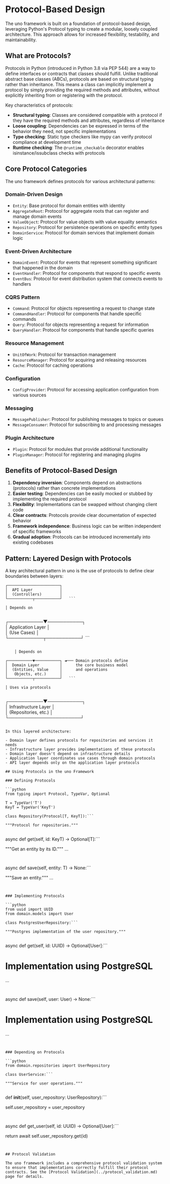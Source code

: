 # Protocol-Based Design

The uno framework is built on a foundation of protocol-based design, leveraging Python's Protocol typing to create a modular, loosely coupled architecture. This approach allows for increased flexibility, testability, and maintainability.

## What are Protocols?

Protocols in Python (introduced in Python 3.8 via PEP 544) are a way to define interfaces or contracts that classes should fulfill. Unlike traditional abstract base classes (ABCs), protocols are based on structural typing rather than inheritance. This means a class can implicitly implement a protocol by simply providing the required methods and attributes, without explicitly inheriting from or registering with the protocol.

Key characteristics of protocols:

- **Structural typing**: Classes are considered compatible with a protocol if they have the required methods and attributes, regardless of inheritance
- **Loose coupling**: Dependencies can be expressed in terms of the behavior they need, not specific implementations
- **Type checking**: Static type checkers like mypy can verify protocol compliance at development time
- **Runtime checking**: The `@runtime_checkable` decorator enables isinstance/issubclass checks with protocols

## Core Protocol Categories

The uno framework defines protocols for various architectural patterns:

### Domain-Driven Design

- `Entity`: Base protocol for domain entities with identity
- `AggregateRoot`: Protocol for aggregate roots that can register and manage domain events
- `ValueObject`: Protocol for value objects with value equality semantics
- `Repository`: Protocol for persistence operations on specific entity types
- `DomainService`: Protocol for domain services that implement domain logic

### Event-Driven Architecture

- `DomainEvent`: Protocol for events that represent something significant that happened in the domain
- `EventHandler`: Protocol for components that respond to specific events
- `EventBus`: Protocol for event distribution system that connects events to handlers

### CQRS Pattern

- `Command`: Protocol for objects representing a request to change state
- `CommandHandler`: Protocol for components that handle specific commands
- `Query`: Protocol for objects representing a request for information
- `QueryHandler`: Protocol for components that handle specific queries

### Resource Management

- `UnitOfWork`: Protocol for transaction management
- `ResourceManager`: Protocol for acquiring and releasing resources
- `Cache`: Protocol for caching operations

### Configuration

- `ConfigProvider`: Protocol for accessing application configuration from various sources

### Messaging

- `MessagePublisher`: Protocol for publishing messages to topics or queues
- `MessageConsumer`: Protocol for subscribing to and processing messages

### Plugin Architecture

- `Plugin`: Protocol for modules that provide additional functionality
- `PluginManager`: Protocol for registering and managing plugins

## Benefits of Protocol-Based Design

1. **Dependency inversion**: Components depend on abstractions (protocols) rather than concrete implementations
2. **Easier testing**: Dependencies can be easily mocked or stubbed by implementing the required protocol
3. **Flexibility**: Implementations can be swapped without changing client code
4. **Clear contracts**: Protocols provide clear documentation of expected behavior
5. **Framework independence**: Business logic can be written independent of specific frameworks
6. **Gradual adoption**: Protocols can be introduced incrementally into existing codebases

## Pattern: Layered Design with Protocols

A key architectural pattern in uno is the use of protocols to define clear boundaries between layers:

```
┌───────────────────────┐   
│  API Layer            │   
│  (Controllers)        │   
└───────────┬───────────┘   ```
```

    │ Depends on   
```
```
┌───────────▼───────────┐   
│  Application Layer    │   
│  (Use Cases)          │   
└───────────┬───────────┘   ```
```

    │ Depends on   
```
```
┌───────────▼───────────┐ ◄─── Domain protocols define
│  Domain Layer         │      the core business model  
│  (Entities, Value     │      and operations
│   Objects, etc.)      │   
└───────────┬───────────┘   ```
```

    │ Uses via protocols   
```
```
┌───────────▼───────────┐   
│  Infrastructure Layer │   
│  (Repositories, etc.) │   
└───────────────────────┘   
```

In this layered architecture:

- Domain layer defines protocols for repositories and services it needs
- Infrastructure layer provides implementations of these protocols
- Domain layer doesn't depend on infrastructure details
- Application layer coordinates use cases through domain protocols
- API layer depends only on the application layer protocols

## Using Protocols in the uno Framework

### Defining Protocols

```python
from typing import Protocol, TypeVar, Optional

T = TypeVar('T')
KeyT = TypeVar('KeyT')

class Repository(Protocol[T, KeyT]):```

"""Protocol for repositories."""
``````

```
```

async def get(self, id: KeyT) -> Optional[T]:```

"""Get an entity by its ID."""
...
```
``````

```
```

async def save(self, entity: T) -> None:```

"""Save an entity."""
...
```
```
```

### Implementing Protocols

```python
from uuid import UUID
from domain.models import User

class PostgresUserRepository:```

"""Postgres implementation of the user repository."""
``````

```
```

async def get(self, id: UUID) -> Optional[User]:```

# Implementation using PostgreSQL
...
```
``````

```
```

async def save(self, user: User) -> None:```

# Implementation using PostgreSQL
...
```
```
```

### Depending on Protocols

```python
from domain.repositories import UserRepository

class UserService:```

"""Service for user operations."""
``````

```
```

def __init__(self, user_repository: UserRepository):```

self.user_repository = user_repository
```
``````

```
```

async def get_user(self, id: UUID) -> Optional[User]:```

return await self.user_repository.get(id)
```
```
```

## Protocol Validation

The uno framework includes a comprehensive protocol validation system to ensure that implementations correctly fulfill their protocol contracts. See the [Protocol Validation](../protocol_validation.md) page for details.